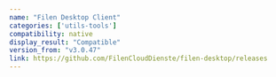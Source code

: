 ```yaml
---
name: "Filen Desktop Client"
categories: ['utils-tools']
compatibility: native
display_result: "Compatible"
version_from: "v3.0.47"
link: https://github.com/FilenCloudDienste/filen-desktop/releases
---
```

